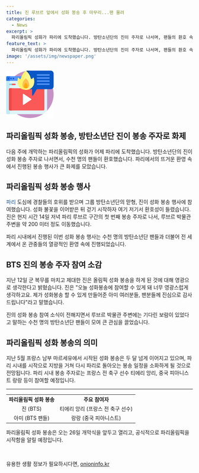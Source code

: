 ```yaml
---
title: 진 루브르 앞에서 성화 봉송 후 마무리...팬 몰려
categories:
  - News
excerpt: >
  파리올림픽 성화가 파리에 도착했습니다. 방탄소년단의 진이 주자로 나서며, 팬들의 환호 속에 루브르 박물관을 향해 성화를 봉송했습니다. 진은 군 복무를 마치고 처음으로 올림픽 성화 봉송에 참여하여 팬들에게 감사의 인사를 전했습니다. 성화는 두 달간에 걸쳐 프랑스와 해외를 돌며 파리에 도착했고, 26일 개막식을 앞두고 파리로 다시 이동할 예정입니다.
feature_text: >
  파리올림픽 성화가 파리에 도착했습니다. 방탄소년단의 진이 주자로 나서며, 팬들의 환호 속에 루브르 박물관을 향해 성화를 봉송했습니다. 진은 군 복무를 마치고 처음으로 올림픽 성화 봉송에 참여하여 팬들에게 감사의 인사를 전했습니다. 성화는 두 달간에 걸쳐 프랑스와 해외를 돌며 파리에 도착했고, 26일 개막식을 앞두고 파리로 다시 이동할 예정입니다.
image: '/assets/img/newspaper.png'
---
```


<p><img src="/assets/img/news.png" alt="rentncar 속보" /></p>

<h2 data-ke-size="size26">파리올림픽 성화 봉송, 방탄소년단 진이 봉송 주자로 화제</h2>

<p data-ke-size="size16">다음 주에 개막하는 파리올림픽의 성화가 어제 파리에 도착했습니다. 방탄소년단의 진이 성화 봉송 주자로 나서면서, 수천 명의 팬들이 환호했습니다. 파리에서의 뜨거운 환영 속에서 진행된 봉송 행사가 큰 화제를 모았습니다.</p>

<h2 data-ke-size="size24">파리올림픽 성화 봉송 행사</h2>

<p><span style="color: #1a5490;">파리</span> 도심에 경찰들의 호위를 받으며 그룹 방탄소년단의 맏형, 진이 성화 봉송 행사에 참여했습니다. 성화 불꽃을 이어받은 뒤 걷기 시작하자 여기 저기서 환호성이 들렸습니다. 진은 현지 시간 14일 저녁 파리 루브르 구간의 첫 번째 봉송 주자로 나서, 루브르 박물관 주변을 약 200 미터 정도 이동했습니다.</p>

<p>파리 시내에서 진행된 이번 성화 봉송 행사는 수천 명의 방탄소년단 팬들과 더불어 전 세계에서 온 관중들의 열광적인 환영 속에 진행되었습니다.</p>

<h2 data-ke-size="size24">BTS 진의 봉송 주자 참여 소감</h2>

<p>지난 12일 군 복무를 마치고 제대한 진은 올림픽 성화 봉송을 하게 된 것에 대해 영광으로 생각한다고 밝혔습니다. 진은 "오늘 성화봉송에 참여할 수 있게 돼 너무 영광스럽게 생각하고요. 제가 성화봉송 할 수 있게 만들어준 아미 여러분들, 팬분들께 진심으로 감사드립니다"라고 말했습니다.</p>

<p>진의 성화 봉송 참여 소식이 전해지면서 루브르 박물관 주변에는 기다린 보람이 있었다고 말하는 수천 명의 방탄소년단 팬들이 모여 큰 관심을 끌었습니다.</p>

<h2 data-ke-size="size24">파리올림픽 성화 봉송의 의미</h2>

<p>지난 5월 프랑스 남부 마르세유에서 시작된 성화 봉송은 두 달 넘게 이어지고 있으며, 파리 시내를 시작으로 지방을 거쳐 다시 파리로 돌아오는 봉송 일정을 소화하게 될 것으로 전망됩니다. 파리 시내 봉송 주자로는 프랑스 전 축구 선수 티에리 앙리, 중국 피아니스트 랑랑 등이 참여할 예정입니다.</p>

<hr>

<table>
  <tr>
    <td style="text-align: center; height: 17px;"><b>파리올림픽 성화 봉송</b></td>
    <td style="text-align: center; height: 17px;"><b>주요 참여자</b></td>
  </tr>
  <tr>
    <td style="text-align: center;">진 (BTS)</td>
    <td style="text-align: center;">티에리 앙리 (프랑스 전 축구 선수)</td>
  </tr>
  <tr>
    <td style="text-align: center;">아미 (BTS 팬들)</td>
    <td style="text-align: center;">랑랑 (중국 피아니스트)</td>
  </tr>
</table>

<p>파리올림픽 성화 봉송은 오는 26일 개막식을 앞두고 열리고, 공식적으로 파리올림픽을 시작함을 알릴 예정입니다.</p>

<p data-ke-size="size16">&nbsp;</p>
유용한 생활 정보가 필요하시다면, <a href="https://onioninfo.kr" rel="dofollow">onioninfo.kr</a>


